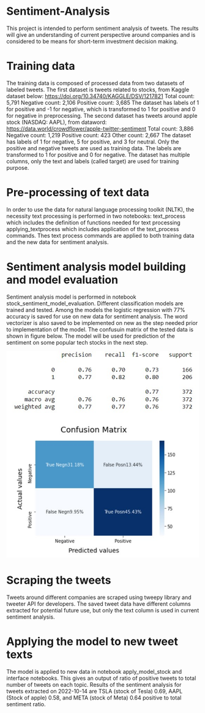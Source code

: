 # Sentiment-Analysis
This project is intended to perform sentiment analysis of tweets.
The results will give an understanding of current perspective around companies and is considered to be means for short-term investment decision making.

# Training data
The training data is composed of processed data from two datasets of labeled tweets.
The first dataset is tweets related to stocks, from Kaggle dataset below:
https://doi.org/10.34740/KAGGLE/DSV/1217821
Total count: 5,791
Negative count: 2,106
Positive count: 3,685
The dataset has labels of 1 for positive and -1 for negative, which is transformed to 1 for positive and 0 for negative in preprocessing.
The second dataset has tweets around apple stock (NASDAQ: AAPL), from dataword:
https://data.world/crowdflower/apple-twitter-sentiment
Total count: 3,886
Negative count: 1,219
Positive count: 423
Other count: 2,667
The dataset has labels of 1 for negative, 5 for positive, and 3 for neutral. 
Only the positive and negative tweets are used as training data. The labels are transformed to 1 for positive and 0 for negative.
The dataset has multiple columns, only the text and labels (called target) are used for training purpose.

# Pre-processing of text data
In order to use the data for natural language processing toolkit (NLTK), the necessity text processing is performed in two notebooks:
text_process which includes the definition of functions needed for text processing
applying_textprocess which includes application of the text_process commands. 
Thes text process commands are applied to both training data and the new data for sentiment analysis.

# Sentiment analysis model building and model evaluation
Sentiment analysis model is performed in notebook stock_sentiment_model_evaluation.
Different classification models are trained and tested. Among the models the logistic regression with 77% accuracy is saved for use on new data for sentiment analysis.
The word vectorizer is also saved to be implemented on new as the step needed prior to implementation of the model.
The confusuin matrix of the tested data is shown in figure below. The model will be used for prediction of the sentiment on some popular tech stocks in the next step.


<img src="./data/LR_CF.jpg">


# Scraping the tweets
Tweets around different companies are scraped using tweepy library and tweeter API for developers.
The saved tweet data have different columns extracted for potential future use, but only the text column is used in current sentiment analysis.

# Applying the model to new tweet texts
The model is applied to new data in notebook apply_model_stock and interface notebooks.
This gives an output of ratio of positive tweets to total number of tweets on each topic.
Results of the sentiment analysis for tweets extracted on 2022-10-14 are
TSLA (stock of Tesla) 0.69, AAPL (Stock of apple) 0.58, and META (stock of Meta) 0.64 positive to total sentiment ratio.

